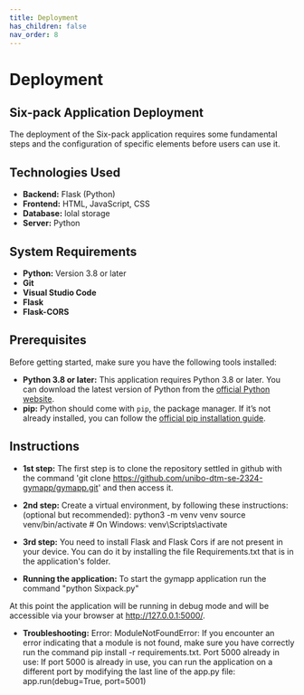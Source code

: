 ```yaml
---
title: Deployment
has_children: false
nav_order: 8
---
```


# Deployment
## Six-pack Application Deployment

The deployment of the Six-pack application requires some fundamental steps and the configuration of specific elements before users can use it.

## Technologies Used
- **Backend:** Flask (Python)
- **Frontend:** HTML, JavaScript, CSS
- **Database:** lolal storage
- **Server:** Python

## System Requirements
- **Python:** Version 3.8 or later
- **Git**
- **Visual Studio Code**
- **Flask**
- **Flask-CORS**

## Prerequisites

Before getting started, make sure you have the following tools installed:

- **Python 3.8 or later:** This application requires Python 3.8 or later. You can download the latest version of Python from the [official Python website](https://www.python.org/).
- **pip:** Python should come with `pip`, the package manager. If it’s not already installed, you can follow the [official pip installation guide](https://pip.pypa.io/en/stable/installation/).

## Instructions

- **1st step:**
The first step is to clone the repository settled in github with the command 'git clone https://github.com/unibo-dtm-se-2324-gymapp/gymapp.git' and then access it.

- **2nd step:**
Create a virtual environment, by following these instructions:(optional but recommended):
python3 -m venv venv
source venv/bin/activate  # On Windows: venv\Scripts\activate

- **3rd step:**
 You need to install Flask and Flask Cors if are not present in your device. You can do it by installing the file Requirements.txt that is in the application's folder.

- **Running the application:**
To start the gymapp application run the command "python Sixpack.py"

At this point the application will be running in debug mode and will be accessible via your browser at http://127.0.0.1:5000/.

- **Troubleshooting:**
Error: ModuleNotFoundError: If you encounter an error indicating that a module is not found, make sure you have correctly run the command pip install -r requirements.txt.
Port 5000 already in use: If port 5000 is already in use, you can run the application on a different port by modifying the last line of the app.py file: app.run(debug=True, port=5001)



